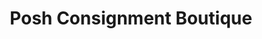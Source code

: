 ---
title: "Posh Consignment Boutique"
url: /cambridge/posh-consignment-boutique/
shop: Kleidung
---